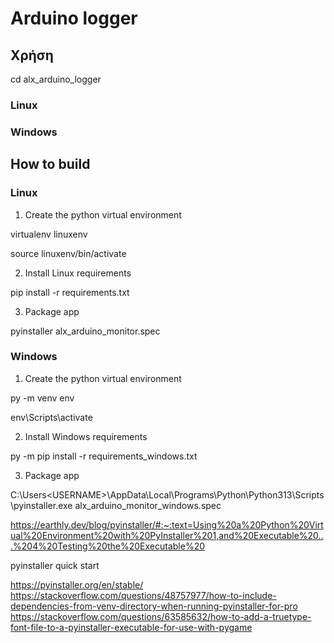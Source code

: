 # Arduino logger

## Χρήση

cd alx_arduino_logger

### Linux



### Windows




## How to build 

### Linux

01. Create the python virtual environment

virtualenv linuxenv

source linuxenv/bin/activate

02. Install Linux requirements

pip install -r requirements.txt

03. Package app

pyinstaller alx_arduino_monitor.spec


### Windows

01. Create the python virtual environment

py -m venv env

env\Scripts\activate

02. Install Windows requirements

py -m pip install -r requirements_windows.txt

03. Package app

C:\Users\<USERNAME>\AppData\Local\Programs\Python\Python313\Scripts\pyinstaller.exe alx_arduino_monitor_windows.spec

https://earthly.dev/blog/pyinstaller/#:~:text=Using%20a%20Python%20Virtual%20Environment%20with%20PyInstaller%201,and%20Executable%20...%204%20Testing%20the%20Executable%20

pyinstaller quick start

https://pyinstaller.org/en/stable/
https://stackoverflow.com/questions/48757977/how-to-include-dependencies-from-venv-directory-when-running-pyinstaller-for-pro
https://stackoverflow.com/questions/63585632/how-to-add-a-truetype-font-file-to-a-pyinstaller-executable-for-use-with-pygame


